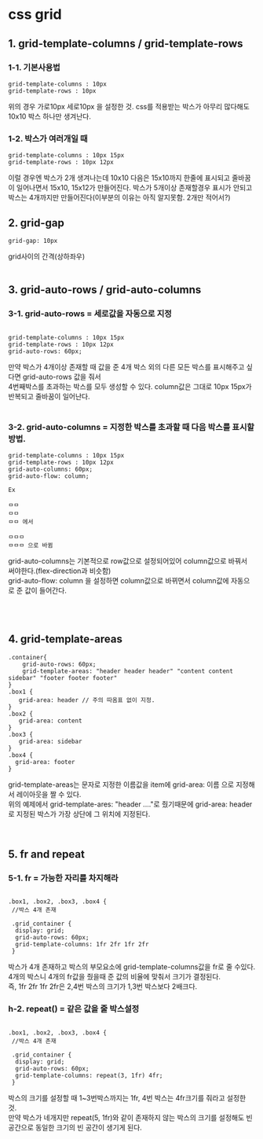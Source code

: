 css grid
=====

<h2>1. grid-template-columns / grid-template-rows</h2>

<h3>1-1. 기본사용법</h3>

```
grid-template-columns : 10px
grid-template-rows : 10px
```
 위의 경우 가로10px 세로10px 을 설정한 것.  css를 적용받는 박스가 아무리 많다해도 10x10 박스 하나만 생겨난다.
 <br>
 <h3>1-2. 박스가 여러개일 때</h3>

```
grid-template-columns : 10px 15px
grid-template-rows : 10px 12px
```
 이럴 경우엔 박스가 2개 생겨나는데 10x10 다음은 15x10까지 한줄에 표시되고 줄바꿈이 일어나면서 15x10, 15x12가 만들어진다.
박스가 5개이상 존재할경우 표시가 안되고 박스는 4개까지만 만들어진다(이부분의 이유는 아직 알지못함. 2개만 적어서?)
<br>
<h2>2. grid-gap</h2>

```
grid-gap: 10px
```
 grid사이의 간격(상하좌우)
<br>
<br>

<h2>3. grid-auto-rows / grid-auto-columns</h2>

<h3>3-1. grid-auto-rows = 세로값을 자동으로 지정</h3>

```

grid-template-columns : 10px 15px
grid-template-rows : 10px 12px
grid-auto-rows: 60px;

```

만약 박스가 4개이상 존재할 때 값을 준 4개 박스 외의 다른 모든 박스를 표시해주고 싶다면 grid-auto-rows 값을 줘서<br>
4번째박스를 초과하는 박스를 모두 생성할 수 있다. column값은 그대로 10px 15px가 반복되고 줄바꿈이 일어난다.<br>
<br>
<h3>3-2. grid-auto-columns = 지정한 박스를 초과할 때 다음 박스를 표시할 방법.</h3>

```
grid-template-columns : 10px 15px
grid-template-rows : 10px 12px
grid-auto-columns: 60px;
grid-auto-flow: column;

Ex

ㅁㅁ
ㅁㅁ
ㅁㅁ 에서

ㅁㅁㅁ
ㅁㅁㅁ 으로 바뀜
```
grid-auto-columns는 기본적으로 row값으로 설정되어있어 column값으로 바꿔서 써야한다.(flex-direction과 비슷함)<br>
grid-auto-flow: column 을 설정하면 column값으로 바뀌면서 column값에 자동으로 준 값이 들어간다.

<br>
<br>

<h2>4. grid-template-areas</h2>

```
.container{
    grid-auto-rows: 60px;
    grid-template-areas: "header header header" "content content sidebar" "footer footer footer"
}
.box1 {
   grid-area: header // 주의 따옴표 없이 지정.
}
.box2 {
   grid-area: content
}
.box3 {
   grid-area: sidebar
}
.box4 {
  grid-area: footer
}
```
grid-template-areas는 문자로 지정한 이름값을 item에 grid-area: 이름 으로 지정해서 레이아웃을 짤 수 있다.<br>
위의 예제에서 grid-template-ares: "header ...."로 줬기때문에 grid-area: header로 지정된 박스가 가장 상단에 그 위치에 지정된다.



<br>
<h2>5. fr and repeat</h2>

<h3>5-1. fr = 가능한 자리를 차지해라</h3>

```

.box1, .box2, .box3, .box4 {
 //박스 4개 존재
 
 .grid_container {
  display: grid;
  grid-auto-rows: 60px;
  grid-template-columns: 1fr 2fr 1fr 2fr
 }

```
박스가 4개 존재하고 박스의 부모요소에 grid-template-columns값을 fr로 줄 수있다. <br>
4개의 박스니 4개의 fr값을 줬을때 준 값의 비율에 맞춰서 크기가 결정된다.<br>
즉, 1fr 2fr 1fr 2fr은 2,4번 박스의 크기가 1,3번 박스보다 2배크다.<br>

<h3>h-2. repeat() = 같은 값을 줄 박스설정</h3>

```

.box1, .box2, .box3, .box4 {
 //박스 4개 존재
 
 .grid_container {
  display: grid;
  grid-auto-rows: 60px;
  grid-template-columns: repeat(3, 1fr) 4fr;
 }

```
박스의 크기를 설정할 때 1~3번박스까지는 1fr, 4번 박스는 4fr크기를 줘라고 설정한 것. <br>
만약 박스가 네개지만 repeat(5, 1fr)와 같이 존재하지 않는 박스의 크기를 설정해도 빈 공간으로 동일한 크기의 빈 공간이 생기게 된다.
